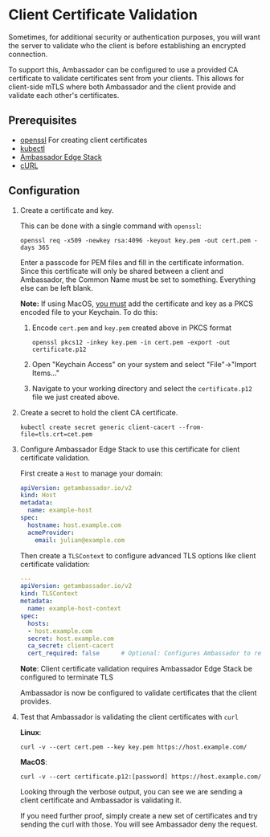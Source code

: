 # Client Certificate Validation

Sometimes, for additional security or authentication purposes, you will want
the server to validate who the client is before establishing an encrypted
connection.

To support this, Ambassador can be configured to use a provided CA certificate
to validate certificates sent from your clients. This allows for client-side
mTLS where both Ambassador and the client provide and validate each other's
certificates.

## Prerequisites

- [openssl](https://www.openssl.org/source/) For creating client certificates
- [kubectl](https://kubernetes.io/docs/tasks/tools/install-kubectl/)
- [Ambassador Edge Stack](../../tutorials/getting-started)
- [cURL](https://curl.haxx.se/download.html)


## Configuration

1. Create a certificate and key.

   This can be done with a single command with `openssl`:

   ```shell
   openssl req -x509 -newkey rsa:4096 -keyout key.pem -out cert.pem -days 365
   ```

   Enter a passcode for PEM files and fill in the certificate information.
   Since this certificate will only be shared between a client and Ambassador,
   the Common Name must be set to something. Everything else can be left blank.

   **Note:** If using MacOS,
   [you must](https://curl.haxx.se/mail/archive-2014-10/0053.html)
   add the certificate and key as a PKCS encoded file to your Keychain. To do
   this:

   1. Encode `cert.pem` and `key.pem` created above in PKCS format

      ```shell
      openssl pkcs12 -inkey key.pem -in cert.pem -export -out certificate.p12
      ```

   2. Open "Keychain Access" on your system and select "File"->"Import Items..."

   3. Navigate to your working directory and select the `certificate.p12` file
   we just created above.

2. Create a secret to hold the client CA certificate.

   ```shell
   kubectl create secret generic client-cacert --from-file=tls.crt=cet.pem
   ```

3. Configure Ambassador Edge Stack to use this certificate for client certificate validation.

   First create a `Host` to manage your domain:

   ```yaml
   apiVersion: getambassador.io/v2
   kind: Host
   metadata:
     name: example-host
   spec:
     hostname: host.example.com
     acmeProvider:
       email: julian@example.com
   ```

   Then create a `TLSContext` to configure advanced TLS options like client
   certificate validation:

    ```yaml
    ---
    apiVersion: getambassador.io/v2
    kind: TLSContext
    metadata:
      name: example-host-context
    spec:
      hosts:
      - host.example.com
      secret: host.example.com
      ca_secret: client-cacert
      cert_required: false      # Optional: Configures Ambassador to reject the request if the client does not provide a certificate. Default: false
    ```

    **Note**: Client certificate validation requires Ambassador Edge Stack be configured to terminate TLS

    Ambassador is now be configured to validate certificates that the client provides.

4. Test that Ambassador is validating the client certificates with `curl`

   **Linux**:
   ```shell
   curl -v --cert cert.pem --key key.pem https://host.example.com/
   ```

   **MacOS**:
   ```shell
   curl -v --cert certificate.p12:[password] https://host.example.com/
   ```

   Looking through the verbose output, you can see we are sending a client
   certificate and Ambassador is validating it.

   If you need further proof, simply create a new set of certificates and
   try sending the curl with those. You will see Ambassador deny the request.

